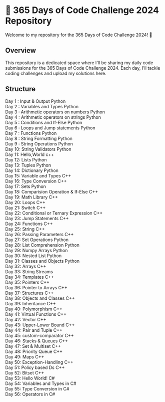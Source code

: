# 🚀 365 Days of Code Challenge 2024 Repository
Welcome to my repository for the 365 Days of Code Challenge 2024! 🎉

## Overview
This repository is a dedicated space where I'll be sharing my daily code submissions for the 365 Days of Code Challenge 2024. Each day, I'll tackle coding challenges and upload my solutions here.
## Structure
Day 1 : Input & Output Python<br>
Day 2 : Variables and Types Python<br>
Day 3 : Arithmetic operators on numbers Python<br>
Day 4 : Arithmetic operators on strings Python<br>
Day 5 : Conditions and If-Else Python<br>
Day 6 : Loops and Jump statements Python<br>
Day 7 : Functions Python<br>
Day 8 : String Formatting Python<br>
Day 9 : String Operations Python<br>
Day 10: String Validators Python<br>
Day 11: Hello,World c++<br>
Day 12: Lists Python <br>
Day 13: Tuples Python<br>
Day 14: Dictionary Python<br>
Day 15: Variable and Types C++<br>
Day 16: Type Conversion C++<br>
Day 17: Sets Python<br>
Day 18: Comparision Operation & If-Else C++<br>
Day 19: Math Library C++<br>
Day 20: Loops C++<br>
Day 21: Switch C++<br>
Day 22: Conditional or Ternary Expression C++<br>
Day 23: Jump Statements C++<br>
Day 24: Functions C++ <br>
Day 25: String C++ <br>
Day 26: Passing Parameters C++ <br>
Day 27: Set Operations Python <br>
Day 28: List Comprehension Python <br>
Day 29: Numpy Arrays Python <br>
Day 30: Nested List Python <br>
Day 31: Classes and Objects Python <br>
Day 32: Arrays C++ <br>
Day 33: String Streams <br>
Day 34: Templates C++ <br>
Day 35: Pointers C++ <br>
Day 36: Pointer to Arrays C++ <br>
Day 37: Structures C++ <br>
Day 38: Objects and Classes C++ <br>
Day 39: Inheritance C++ <br>
Day 40: Polymorphism C++<br>
Day 41: Virtual Functions C++<br>
Day 42: Vector C++ <br>
Day 43: Upper-Lower Bound C++<br>
Day 44: Pair and Tuple C++<br>
Day 45: custom-comparator C++<br>
Day 46: Stacks & Queues C++ <br>
Day 47: Set & Multiset C++<br>
Day 48: Priority Queue C++<br>
Day 49: Maps C++ <br>
Day 50: Exception-Handling C++<br>
Day 51: Policy based Ds C++<br>
Day 52: Bitset C++<br>
Day 53: Hello World! C#<br>
Day 54: Variables and Types in C#<br>
Day 55: Type Conversion in C#<br>
Day 56: Operators in C#<br> 








